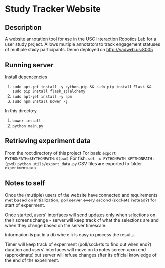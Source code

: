 Study Tracker Website
======================

Description
-----------------
A website annotation tool for use in the USC Interaction Robotics Lab for a user study project.
Allows multiple annotators to track engagement statuses of multiple study participants.
Demo deployed on http://vadweb.us:8005


Running server
----------------
Install dependencies
1. ```sudo apt-get install -y python-pip && sudo pip install Flask && sudo pip install flask_sqlalchemy```
2. ```sudo apt-get install -y npm```
3. ```sudo npm install bower -g```

In this directory
1. ```bower install```
2. ```python main.py```


Retrieving experiment data
--------------------
From the root directory of this project
For bash:
```export PYTHONPATH=$PYTHONPATH:$(pwd)```
For fish:
```set -x PYTHONPATH $PYTHONPATH:(pwd)```
```python utils/export_data.py```
CSV files are exported to folder `experimentData`


Notes to self
-----------------
Once the (multiple) users of the website have connected and requirements met based on initialization, poll server every second (sockets instead?) for start of experiment.

Once started, users' interfaces will send updates only when selections on their screens change - server will keep track of what the selections are and when they change based on the server timescale. 

Information is put in a db where it is easy to process the results.

Timer will keep track of experiment (poll/sockets to find out when end?) duration and users' interfaces will move on to notes screen upon end (approximate) but server will refuse changes after its official knowledge of the end of the experiment.

